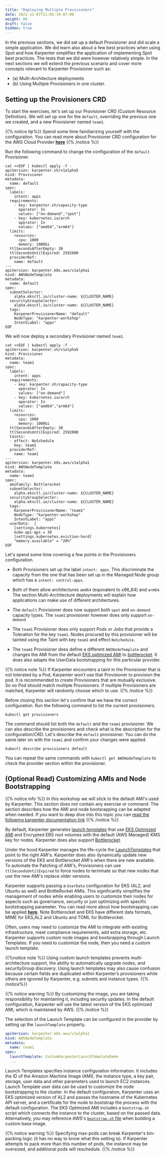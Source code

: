 ```yaml
---
title: "Deploying Multiple Provisioners"
date: 2021-11-07T11:05:19-07:00
weight: 86
draft: false
hidden: true
---
```


In the previous sections, we did set up a default Provisioner and did scale a simple application. We did learn also about a few best practices when using Spot and how Karpenter simplifies the application of implementing Spot best practices. The tests that we did were however relatively simple. In the next sections we will extend the previous scenario and cover more concepts relevant to Karpenter Provisioner such as: 

* \(a\) Multi-Architecture deployments 
* \(b\) Using Multiple Provisioners in one cluster.


## Setting up the Provisioners CRD

To start the exercises, let's set up our Provisioner CRD (Custom Resource Definition). We will set up one for the `default`, overriding the previous one we created, and a new Provisioner named `team1`.

{{% notice tip%}}
Spend some time familiarizing yourself with the configuration. You can read more about Provisioner CRD configuration for the AWS Cloud Provider **[here](https://karpenter.sh/docs/aws/)**
{{% /notice %}}

Run the following command to change the configuration of the `default` Provisioner.

```
cat <<EOF | kubectl apply -f -
apiVersion: karpenter.sh/v1alpha5
kind: Provisioner
metadata:
  name: default
spec:
  labels:
    intent: apps
  requirements:
    - key: karpenter.sh/capacity-type
      operator: In
      values: ["on-demand","spot"]
    - key: kubernetes.io/arch
      operator: In
      values: ["amd64","arm64"]
  limits:
    resources:
      cpu: 1000
      memory: 1000Gi
  ttlSecondsAfterEmpty: 30
  ttlSecondsUntilExpired: 2592000
  providerRef:
    name: default
---
apiVersion: karpenter.k8s.aws/v1alpha1
kind: AWSNodeTemplate
metadata:
  name: default
spec:
  subnetSelector:
    alpha.eksctl.io/cluster-name: ${CLUSTER_NAME}
  securityGroupSelector:
    alpha.eksctl.io/cluster-name: ${CLUSTER_NAME}
  tags:
    KarpenerProvisionerName: "default"
    NodeType: "karpenter-workshop"
    IntentLabel: "apps"
EOF
```

We will now deploy a secondary Provisioner named `team1`.

```
cat <<EOF | kubectl apply -f -
apiVersion: karpenter.sh/v1alpha5
kind: Provisioner
metadata:
  name: team1
spec:
  labels:
    intent: apps
  requirements:
    - key: karpenter.sh/capacity-type
      operator: In
      values: ["on-demand"]
    - key: kubernetes.io/arch
      operator: In
      values: ["amd64","arm64"]
  limits:
    resources:
      cpu: 1000
      memory: 1000Gi
  ttlSecondsAfterEmpty: 30
  ttlSecondsUntilExpired: 2592000
  taints:
  - effect: NoSchedule
    key: team1
  providerRef:
    name: team1
---
apiVersion: karpenter.k8s.aws/v1alpha1
kind: AWSNodeTemplate
metadata:
  name: team1
spec:
  amiFamily: Bottlerocket
  subnetSelector:
    alpha.eksctl.io/cluster-name: ${CLUSTER_NAME}
  securityGroupSelector:
    alpha.eksctl.io/cluster-name: ${CLUSTER_NAME}
  tags:
    KarpenerProvisionerName: "team1"
    NodeType: "karpenter-workshop"
    IntentLabel: "apps"
  userData:  |
    [settings.kubernetes]
    kube-api-qps = 30
    [settings.kubernetes.eviction-hard]
    "memory.available" = "20%"
EOF
```

Let's spend some time covering a few points in the Provisioners configuration.

* Both Provisioners set up the label `intent: apps`. This discriminate the capacity from the one that has been set up in the Managed Node group which has a `intent: control-apps`.

* Both of them allow architectures `amd64` (equivalent to x86_64) and `arm64`. The section Multi-Architecture deployments will explain how applications can make use of different architectures.

* The `default` Provisioner does now support both `spot` and `on-demand` capacity types. The `team1` provisioner however does only support `on-demand`

* The `team1` Provisioner does only support Pods or Jobs that provide a Toleration for the key `team1`. Nodes procured by this provisioner will be tainted using the Taint with key `team1` and effect `NoSchedule`.

* The `team1` Provisioner does define a different `AWSNodeTemplate` and changes the AMI from the default [EKS optimized AMI](https://docs.aws.amazon.com/eks/latest/userguide/eks-optimized-ami.html) to [bottlerocket](https://aws.amazon.com/bottlerocket/). It does also adapts the UserData bootstrapping for this particular provider. 

{{% notice note %}}
If Karpenter encounters a taint in the Provisioner that is not tolerated by a Pod, Karpenter won’t use that Provisioner to provision the pod. It is recommended to create Provisioners that are mutually exclusive. So no Pod should match multiple Provisioners. If multiple Provisioners are matched, Karpenter will randomly choose which to use.
{{% /notice %}}


Before closing this section let's confirm that we have the correct configuration. Run the following command to list the current provisioners.

```
kubectl get provisioners
```

The command should list both the `default` and the `team1` provisioner. We can also describe the provisioners and check what is the description for the configuration/CRD. Let's describe the `default` provisioner. You can do the same later on with the `team1` and confirm your changes were applied.

```
kubectl describe provisioners default
```

You can repeat the same commands with `kubectl get AWSNodeTemplate` to check the provider section within the provisioner.

## (Optional Read) Customizing AMIs and Node Bootstrapping 

{{% notice info %}}
In this workshop we will stick to the default AMI's used by Karpenter. This section does not contain any exercise or command. The section describes how the AMI and node bootsrapping can be adapted when needed. If you want to deep dive into this topic you can [read the following karpenter documentation link](https://karpenter.sh/v0.13.1/aws/launch-templates/)
{{% /notice %}}

By default, Karpenter generates [launch templates](https://docs.aws.amazon.com/autoscaling/ec2/userguide/LaunchTemplates.html) that use [EKS Optimized AMI](https://docs.aws.amazon.com/eks/latest/userguide/eks-optimized-ami.html) and Encrypted EBS root volumes with the default (AWS Managed) KMS key for nodes. Karpenter does also support [Bottlerocket](https://aws.amazon.com/bottlerocket/). 

Under the hood Karpenter manages the life-cycle the [LaunchTemplates](https://docs.aws.amazon.com/autoscaling/ec2/userguide/launch-templates.html) that point to the right AMI's. Karpenter does also dynamically update new versions of the EKS and Bottlerocket AMI's when there are new available. To automate the Patching of AMI's, Provisioners can use `ttlSecondsUntilExpired` to force nodes to terminate so that new nodes that use the new AMI's replace older versions. 

Karpenter supports passing a `UserData` configuration for EKS (AL2, and Ubuntu as well) and BottleRocket AMIs. This significantly simplifies the management of nodes while enabling users to customize their nodes for aspects such as governance, security or just optimizing with specific bootstrapping parameter. You can read more about how bootstrapping can be applied **[here](https://karpenter.sh/v0.13.1/aws/user-data/)**. Note Bottlerocket and EKS have different data formats, MIME for EKS,AL2 and Ubuntu and TOML for Bottlerocket.

Often, users may need to customize the AMI to integrate with existing infrastructure, meet compliance requirements, add extra storage, etc. Karpenter supports custom node images and bootsrapping through Launch Templates. If you need to customize the node, then you need a custom launch template. 

{{%notice note %}}
Using custom launch templates prevents multi-architecture support, the ability to automatically upgrade nodes, and securityGroup discovery. Using launch templates may also cause confusion because certain fields are duplicated within Karpenter’s provisioners while others are ignored by Karpenter, e.g. subnets and instance types.
{{% /notice%}}

{{% notice warning %}}
By customizing the image, you are taking responsibility for maintaining it, including security updates. In the default configuration, Karpenter will use the latest version of the EKS optimized AMI, which is maintained by AWS.
{{% /notice %}}



The selection of the Launch Template can be configured in the provider by setting up the `launchTemplate` property.

```yaml
apiVersion: karpenter.k8s.aws/v1alpha1
kind: AWSNodeTemplate
metadata:
  name: team1
spec:
  launchTemplate: CustomKarpenterLaunchTemplateDemo
  ...
```

Launch Templates specifies instance configuration information. It includes the ID of the Amazon Machine Image (AMI), the instance type, a key pair, storage, user data and other parameters used to launch EC2 instances. Launch Template user data can be used to customize the node bootstrapping to the cluster. In the default configuration, Karpenter uses an EKS optimized version of AL2 and passes the hostname of the Kubernetes API server, and a certificate for the node to bootstrap the process with the default configuration. The EKS Optimized AMI includes a `bootstrap.sh` script which connects the instance to the cluster, based on the passed data. Alternatively, you may reference AWS's [`bootstrap.sh`
file](https://github.com/awslabs/amazon-eks-ami/blob/master/files/bootstrap.sh)
when building a custom base image. 

{{% notice warning %}}
Specifying max-pods can break Karpenter's bin-packing logic (it has no way to know what this setting is). If Karpenter attempts to pack more than this number of pods, the instance may be oversized, and additional pods will reschedule.
{{% /notice %}}

